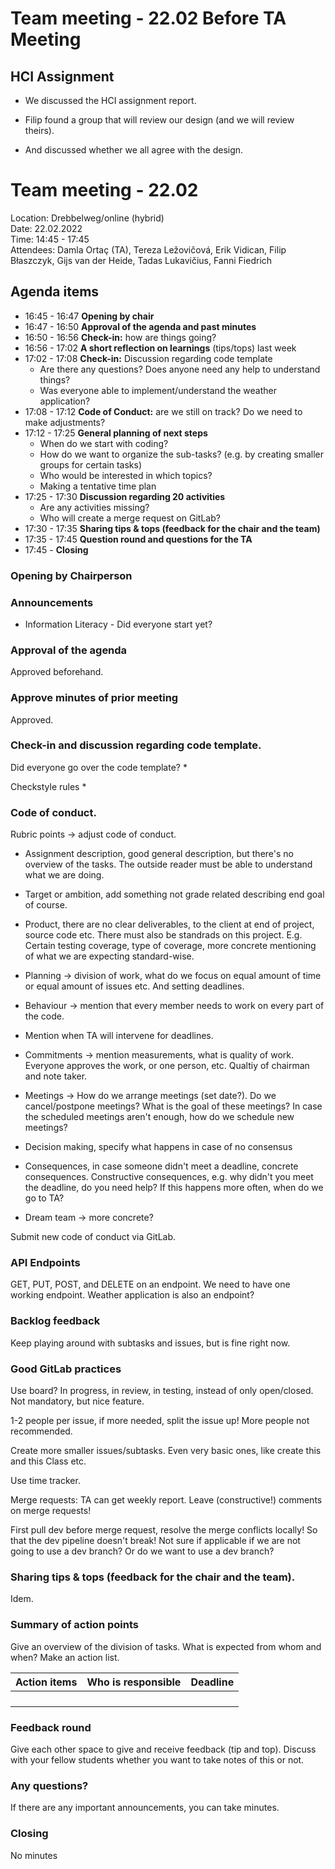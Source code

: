 # Team meeting - 22.02 Before TA Meeting

## HCI Assignment

* We discussed the HCI assignment report.

* Filip found a group that will review our design (and we will review theirs).

* And discussed whether we all agree with the design.



# Team meeting - 22.02

Location: Drebbelweg/online (hybrid)\
Date: 22.02.2022\
Time: 14:45 - 17:45\
Attendees: Damla Ortaç (TA), Tereza Ležovičová, Erik Vidican, Filip Błaszczyk, Gijs van der Heide, Tadas Lukavičius, Fanni Fiedrich

## Agenda items

* 16:45 - 16:47 **Opening by chair**
* 16:47 - 16:50 **Approval of the agenda and past minutes**
* 16:50 - 16:56 **Check-in:** how are things going?
* 16:56 - 17:02 **A short reflection on learnings** (tips/tops) last week
* 17:02 - 17:08 **Check-in:** Discussion regarding code template
  * Are there any questions? Does anyone need any help to understand things?
  * Was everyone able to implement/understand the weather application?
* 17:08 - 17:12 **Code of Conduct:** are we still on track? Do we need to make adjustments?
* 17:12 - 17:25 **General planning of next steps**
  * When do we start with coding?
  * How do we want to organize the sub-tasks? (e.g. by creating smaller groups for certain tasks)
  * Who would be interested in which topics?
  * Making a tentative time plan
* 17:25 - 17:30 **Discussion regarding 20 activities**
  * Are any activities missing?
  * Who will create a merge request on GitLab?
* 17:30 - 17:35 **Sharing tips & tops (feedback for the chair and the team)**
* 17:35 - 17:45 **Question round and questions for the TA**
* 17:45 - **Closing**

### Opening by Chairperson 

### Announcements

* Information Literacy - Did everyone start yet? 

### Approval of the agenda
Approved beforehand.

### Approve minutes of prior meeting
Approved.

### Check-in and discussion regarding code template.
Did everyone go over the code template?
  * 

Checkstyle rules
  * 

### Code of conduct.
Rubric points -> adjust code of conduct.

* Assignment description, good general description, but there's no overview of the tasks. The outside reader must be able to understand what we are doing.

* Target or ambition, add something not grade related describing end goal of course.

* Product, there are no clear deliverables, to the client at end of project, source code etc. There must also be standrads on this project. E.g. Certain testing coverage, type of coverage, more concrete mentioning of what we are expecting standard-wise.

* Planning -> division of work, what do we focus on equal amount of time or equal amount of issues etc. And setting deadlines.

* Behaviour -> mention that every member needs to work on every part of the code.

* Mention when TA will intervene for deadlines.

* Commitments -> mention measurements, what is quality of work. Everyone approves the work, or one person, etc. Qualtiy of chairman and note taker.

* Meetings -> How do we arrange meetings (set date?). Do we cancel/postpone meetings? What is the goal of these meetings? In case the scheduled meetings aren't enough, how do we schedule new meetings?

* Decision making, specify what happens in case of no consensus

* Consequences, in case someone didn't meet a deadline, concrete consequences. Constructive consequences, e.g. why didn't you meet the deadline, do you need help? If this happens more often, when do we go to TA?

* Dream team -> more concrete?

Submit new code of conduct via GitLab.

### API Endpoints
GET, PUT, POST, and DELETE on an endpoint. We need to have one working endpoint. Weather application is also an endpoint?

### Backlog feedback
Keep playing around with subtasks and issues, but is fine right now.

### Good GitLab practices
Use board? In progress, in review, in testing, instead of only open/closed. Not mandatory, but nice feature.

1-2 people per issue, if more needed, split the issue up! More people not recommended.

Create more smaller issues/subtasks. Even very basic ones, like create this and this Class etc.

Use time tracker.

Merge requests: TA can get weekly report. Leave (constructive!) comments on merge requests!

First pull dev before merge request, resolve the merge conflicts locally! So that the dev pipeline doesn't break! Not sure if applicable if we are not going to use a dev branch? Or do we want to use a dev branch?

### Sharing tips & tops (feedback for the chair and the team).
Idem.

### Summary of action points
Give an overview of the division of tasks. What is expected from whom and when? Make an action list. 

|Action items|Who is responsible|Deadline|
|---|---|---|
|   |   |   |
|   |   |   |
|   |   |   |
|   |   |   |

### Feedback round
Give each other space to give and receive feedback (tip and top).
Discuss with your fellow students whether you want to take notes of this or not.

### Any questions?
If there are any important announcements, you can take minutes.

### Closing
No minutes